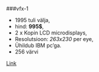 
###vfx-1

* 1995 tuli välja,
* hind: __995$__, 
* 2 x Kopin LCD microdisplays,
* Resolutsioon: _263x230_ per eye,
* Ühildub IBM pc’ga.
* 256 värvi


[Link](https://vrwiki.wikispaces.com/Forte+VFX1)
